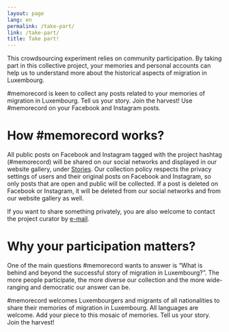 ```yaml
---
layout: page
lang: en
permalink: /take-part/
link: /take-part/
title: Take part!
---
```


This crowdsourcing experiment relies on community participation. By taking part in this collective project, your memories and personal accounts can help us to understand more about the historical aspects of migration in Luxembourg.

#memorecord is keen to collect any posts related to your memories of migration in Luxembourg. Tell us your story. Join the harvest! Use #memorecord on your Facebook and Instagram posts.

<!-- more -->

# **How #memorecord works?**

All public posts on Facebook and Instagram tagged with the project hashtag (#memorecord) will be shared on our social networks and displayed in our website gallery, under [Stories](https://memorecord.uni.lu/stories/). Our collection policy respects the privacy settings of users and their original posts on Facebook and Instagram, so only posts that are open and public will be collected. If a post is deleted on Facebook or Instagram, it will be deleted from our social networks and from our website gallery as well.

If you want to share something privately, you are also welcome to contact the project curator by [e-mail](mailto:memorecord@uni.lu). 

# **Why your participation matters?** 

One of the main questions #memorecord wants to answer is “What is behind and beyond the successful story of migration in Luxembourg?”. The more people participate, the more diverse our collection and the more wide-ranging and democratic our answer can be.

#memorecord welcomes Luxembourgers and migrants of all nationalities to share their memories of migration in Luxembourg. All languages are welcome. Add your piece to this mosaic of memories. Tell us your story. Join the harvest!

